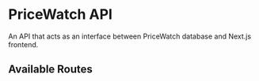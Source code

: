 # PriceWatch API

An API that acts as an interface between PriceWatch database and Next.js frontend.

## Available Routes